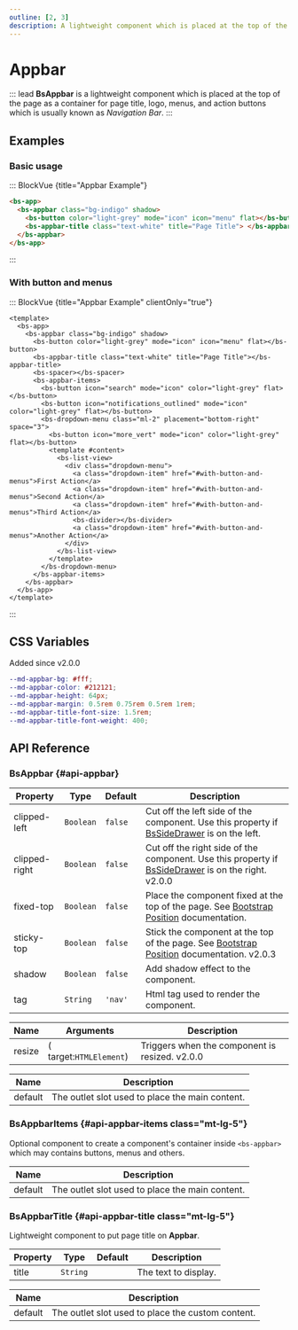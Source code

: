 ```yaml
---
outline: [2, 3] 
description: A lightweight component which is placed at the top of the page as a container for page title, logo, menus, and action buttons. 
---
```


# Appbar


::: lead
**BsAppbar** is a lightweight component which is placed at the top of the page as a 
container for page title, logo, menus, and action buttons which is usually known as
*Navigation Bar*.
:::


## Examples

### Basic usage

::: BlockVue {title="Appbar Example"}

```html
<bs-app>
  <bs-appbar class="bg-indigo" shadow>
    <bs-button color="light-grey" mode="icon" icon="menu" flat></bs-button>
    <bs-appbar-title class="text-white" title="Page Title"> </bs-appbar-title>
  </bs-appbar>
</bs-app>
```
:::


### With button and menus

::: BlockVue {title="Appbar Example" clientOnly="true"}

```vue
<template>
  <bs-app>
    <bs-appbar class="bg-indigo" shadow>
      <bs-button color="light-grey" mode="icon" icon="menu" flat></bs-button>
      <bs-appbar-title class="text-white" title="Page Title"></bs-appbar-title>
      <bs-spacer></bs-spacer>
      <bs-appbar-items>
        <bs-button icon="search" mode="icon" color="light-grey" flat></bs-button>
        <bs-button icon="notifications_outlined" mode="icon" color="light-grey" flat></bs-button>
        <bs-dropdown-menu class="ml-2" placement="bottom-right" space="3">
          <bs-button icon="more_vert" mode="icon" color="light-grey" flat></bs-button>
          <template #content>
            <bs-list-view>
              <div class="dropdown-menu">
                <a class="dropdown-item" href="#with-button-and-menus">First Action</a>
                <a class="dropdown-item" href="#with-button-and-menus">Second Action</a>
                <a class="dropdown-item" href="#with-button-and-menus">Third Action</a>
                <bs-divider></bs-divider>
                <a class="dropdown-item" href="#with-button-and-menus">Another Action</a>
              </div>
            </bs-list-view>
          </template>
        </bs-dropdown-menu>
      </bs-appbar-items>
    </bs-appbar>
  </bs-app>
</template>
```
:::


## CSS Variables

<SmallNote color="teal" class="mt-3">Added since v2.0.0</SmallNote>

```scss
--md-appbar-bg: #fff;
--md-appbar-color: #212121;
--md-appbar-height: 64px;
--md-appbar-margin: 0.5rem 0.75rem 0.5rem 1rem;
--md-appbar-title-font-size: 1.5rem;
--md-appbar-title-font-weight: 400;

```

## API Reference

### BsAppbar {#api-appbar}

<BsTabs v-model="tabs1active" variant="material" color="grey-700" class="doc-api-reference">
  <BsTab label="Props" url="#api-appbar">
    <div class="doc-table-responsive doc-table-props">

| Property    | Type        | Default     | Description |
|-------------|-------------|-------------|-------------|
| clipped-left  | `Boolean`  | `false`  | Cut off the left side of the component. Use this property if [BsSideDrawer](/components/container/side-drawer) is on the left. |
| clipped-right | `Boolean`  | `false`  | Cut off the right side of the component. Use this property if [BsSideDrawer](/components/container/side-drawer) is on the right. <BsBadge color="info">v2.0.0</BsBadge> |
| fixed-top  | `Boolean`  | `false`  | Place the component fixed at the top of the page. See [Bootstrap Position](https://getbootstrap.com/docs/5.3/helpers/position/) documentation. |
| sticky-top | `Boolean`  | `false`  | Stick the component at the top of the page. See [Bootstrap Position](https://getbootstrap.com/docs/5.3/helpers/position/) documentation. <BsBadge color="info">v2.0.3</BsBadge> |
| shadow | `Boolean`  | `false`  | Add shadow effect to the component. |
| tag | `String`  | `'nav'`  | Html tag used to render the component. |

</div>
  </BsTab>
  <BsTab label="Events" url="#api-appbar">
    <div class="doc-table-responsive doc-table-3cols">

| Name   | Arguments | Description |
|--------|---------------|-------------|
| resize | ( target:`HTMLElement`) | Triggers when the component is resized. <BsBadge color="info">v2.0.0</BsBadge> |

</div>
  </BsTab>
  <BsTab label="Slots" url="#api-appbar">
    <div class="doc-table-responsive doc-table-2cols">

| Name    | Description  |
|---------|--------------|
| default | The outlet slot used to place the main content. |

</div>
  </BsTab>
</BsTabs>

### BsAppbarItems {#api-appbar-items class="mt-lg-5"}

Optional component to create a component's container inside `<bs-appbar>` which 
may contains buttons, menus and others.

<BsTabs v-model="tabs2active" variant="material" color="grey-700" class="doc-api-reference">
  <BsTab label="Slots" url="#api-appbar-items">
    <div class="doc-table-responsive doc-table-2cols">

| Name    | Description  |
|---------|--------------|
| default | The outlet slot used to place the main content. |

</div>
  </BsTab>
</BsTabs>

### BsAppbarTitle {#api-appbar-title class="mt-lg-5"}

Lightweight component to put page title on **Appbar**.

<BsTabs v-model="tabs3active" variant="material" color="grey-700" class="doc-api-reference">
  <BsTab label="Props" url="#api-appbar-title">
    <div class="doc-table-responsive doc-table-props">

| Property  | Type     | Default | Description |
|-----------|----------|---------|-------------|
| title     | `String` |         | The text to display. |

</div>
  </BsTab>
  <BsTab label="Slots" url="#api-appbar-title">
    <div class="doc-table-responsive doc-table-2cols">

| Name    | Description  |
|---------|--------------|
| default | The outlet slot used to place the custom content. |

</div>
  </BsTab>
</BsTabs>


<script setup lang="ts">
import { ref } from 'vue';

const tabs1active = ref(0);
const tabs2active = ref(0);
const tabs3active = ref(0);
</script>
